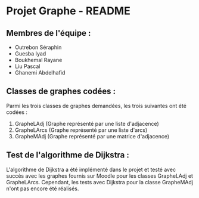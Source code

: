 # Projet Graphe - README

## Membres de l'équipe :
- Outrebon Séraphin
- Guesba Iyad
- Boukhemal Rayane
- Liu Pascal
- Ghanemi Abdelhafid

## Classes de graphes codées :
Parmi les trois classes de graphes demandées, les trois suivantes ont été codées :
1. GrapheLAdj (Graphe représenté par une liste d'adjacence)
2. GrapheLArcs (Graphe représenté par une liste d'arcs)
3. GrapheMAdj (Graphe représenté par une matrice d'adjacence)

## Test de l'algorithme de Dijkstra :
L'algorithme de Dijkstra a été implémenté dans le projet et testé avec succès avec les graphes fournis sur Moodle pour les classes GrapheLAdj et GrapheLArcs. Cependant, les tests avec Dijkstra pour la classe GrapheMAdj n'ont pas encore été réalisés.
